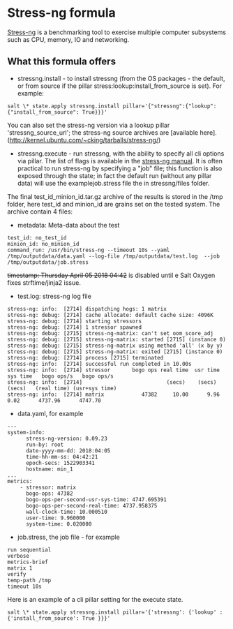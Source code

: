 # Stress-ng formula

[Stress-ng](http://kernel.ubuntu.com/~cking/stress-ng/) is a benchmarking tool to exercise multiple computer subsystems such as CPU, memory, IO and networking.

## What this formula offers

* stressng.install - to install stressng (from the OS packages - the default,  or from source if the pillar stress:lookup:install_from_source is set). For example:
```
salt \* state.apply stressng.install pillar='{"stressng":{"lookup": {"install_from_source": True}}}'
```
You can also set the stress-ng version via a lookup pillar 'stressng_source_url'; the stress-ng source archives are [available here].(http://kernel.ubuntu.com/~cking/tarballs/stress-ng/)

* stressng.execute - run stressng, with the ability to specify all cli options via pillar. The list of flags is available in the [stress-ng manual](http://kernel.ubuntu.com/~cking/stress-ng/stress-ng.pdf). It is often practical to run stress-ng by specifying a "job" file; this function is also exposed through the state; in fact the default run (without any pillar data) will use the examplejob.stress file the in stressng/files folder.

The final test_id_minion_id.tar.gz archive of the results is stored in the /tmp folder, here test_id and minion_id are grains set on the tested system. The archive contain 4 files:

* metadata: Meta-data about the test
```
test_id: no_test_id
minion_id: no_minion_id
command_run: /usr/bin/stress-ng --timeout 10s --yaml /tmp/outputdata/data.yaml --log-file /tmp/outputdata/test.log  --job /tmp/outputdata/job.stress
```
~~timestamp: Thursday April 05 2018 04:42~~ is disabled until e Salt Oxygen fixes strftime/jinja2 issue.

* test.log: stress-ng log file
```
stress-ng: info:  [2714] dispatching hogs: 1 matrix
stress-ng: debug: [2714] cache allocate: default cache size: 4096K
stress-ng: debug: [2714] starting stressors
stress-ng: debug: [2714] 1 stressor spawned
stress-ng: debug: [2715] stress-ng-matrix: can't set oom_score_adj
stress-ng: debug: [2715] stress-ng-matrix: started [2715] (instance 0)
stress-ng: debug: [2715] stress-ng-matrix using method 'all' (x by y)
stress-ng: debug: [2715] stress-ng-matrix: exited [2715] (instance 0)
stress-ng: debug: [2714] process [2715] terminated
stress-ng: info:  [2714] successful run completed in 10.00s
stress-ng: info:  [2714] stressor       bogo ops real time  usr time  sys time   bogo ops/s   bogo ops/s
stress-ng: info:  [2714]                           (secs)    (secs)    (secs)   (real time) (usr+sys time)
stress-ng: info:  [2714] matrix            47382     10.00      9.96      0.02      4737.96      4747.70
```
* data.yaml, for example
```
---
system-info:
      stress-ng-version: 0.09.23
      run-by: root
      date-yyyy-mm-dd: 2018:04:05
      time-hh-mm-ss: 04:42:21
      epoch-secs: 1522903341
      hostname: min_1
...
metrics:
    - stressor: matrix
      bogo-ops: 47382
      bogo-ops-per-second-usr-sys-time: 4747.695391
      bogo-ops-per-second-real-time: 4737.958375
      wall-clock-time: 10.000510
      user-time: 9.960000
      system-time: 0.020000
```
* job.stress, the job file - for example
```
run sequential
verbose
metrics-brief
matrix 1
verify
temp-path /tmp
timeout 10s
```

Here is an example of a cli pillar setting for the execute state.

``` 
salt \* state.apply stressng.install pillar='{'stressng': {'lookup' : {'install_from_source': True }}}'
```